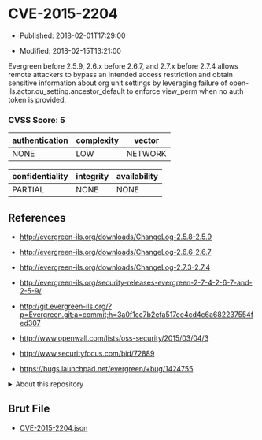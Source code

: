 # CVE-2015-2204

- Published: 2018-02-01T17:29:00

- Modified: 2018-02-15T13:21:00

Evergreen before 2.5.9, 2.6.x before 2.6.7, and 2.7.x before 2.7.4 allows remote attackers to bypass an intended access restriction and obtain sensitive information about org unit settings by leveraging failure of open-ils.actor.ou_setting.ancestor_default to enforce view_perm when no auth token is provided.

### CVSS Score: **5**

| authentication | complexity | vector |
| --- | --- | --- |
| NONE | LOW | NETWORK |

| confidentiality | integrity | availability |
| --- | --- | --- |
| PARTIAL | NONE | NONE |

## References

* http://evergreen-ils.org/downloads/ChangeLog-2.5.8-2.5.9

* http://evergreen-ils.org/downloads/ChangeLog-2.6.6-2.6.7

* http://evergreen-ils.org/downloads/ChangeLog-2.7.3-2.7.4

* http://evergreen-ils.org/security-releases-evergreen-2-7-4-2-6-7-and-2-5-9/

* http://git.evergreen-ils.org/?p=Evergreen.git;a=commit;h=3a0f1cc7b2efa517ee4cd4c6a682237554fed307

* http://www.openwall.com/lists/oss-security/2015/03/04/3

* http://www.securityfocus.com/bid/72889

* https://bugs.launchpad.net/evergreen/+bug/1424755

<details>
<summary>About this repository</summary> 

  This repository is part of the project [Live Hack CVE](https://github.com/Live-Hack-CVE). Main website can be found [www.live-hack.org](https://www.live-hack.org) 
  
  Made by [Sn0wAlice](https://github.com/Sn0wAlice) for the people that care about security and need to have a feed of the latest CVEs. Hope you enjoy it, don't forget to star the repo and follow me on [Twitter](https://twitter.com/Sn0wAlice) and [Github](https://github.com/Sn0wAlice). And that is my [personnal website](https://www.alice-snow.me/)

  - [Home Page](https://github.com/Live-Hack-CVE)
  - [Framework](https://github.com/Live-Hack-CVE/cve-framework)
  - [CVE database](https://github.com/Live-Hack-CVE/full_database)
  - [Changelog](https://github.com/Live-Hack-CVE/Changelog)
</details>

## Brut File

* [CVE-2015-2204.json](https://raw.githubusercontent.com/Live-Hack-CVE/full_database/main/cves/2015/CVE-2015-2204.json)

